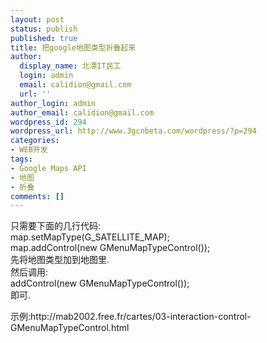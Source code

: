 ```yaml
---
layout: post
status: publish
published: true
title: 把google地图类型折叠起来
author:
  display_name: 北漂IT民工
  login: admin
  email: calidion@gmail.com
  url: ''
author_login: admin
author_email: calidion@gmail.com
wordpress_id: 294
wordpress_url: http://www.3gcnbeta.com/wordpress/?p=294
categories:
- WEB开发
tags:
- Google Maps API
- 地图
- 折叠
comments: []
---
```

<p>只需要下面的几行代码:<br />
map.setMapType(G_SATELLITE_MAP);<br />
map.addControl(new GMenuMapTypeControl());<br />
先将地图类型加到地图里.<br />
然后调用:<br />
addControl(new GMenuMapTypeControl());<br />
即可.</p>
<p>示例:http://mab2002.free.fr/cartes/03-interaction-control-GMenuMapTypeControl.html</p>
